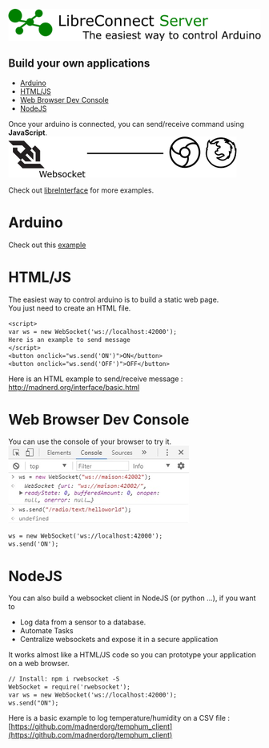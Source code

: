 [![LibreConnect Banner](https://github.com/madnerdorg/libreconnect/raw/master/doc/img/libreconnect_banner.png)](https://github.com/madnerdorg/libreconnect) 

Build your own applications
--------------
<!-- TOC -->

- [Arduino](#arduino)
- [HTML/JS](#htmljs)
- [Web Browser Dev Console](#web-browser-dev-console)
- [NodeJS](#nodejs)

<!-- /TOC -->

Once your arduino is connected, you can send/receive command using **JavaScript**.         
![Websocket Browsers](../img/websocket_browsers.png)         

Check out [libreInterface](https://github.com/madnerdorg/libreinterface) for more examples.

# Arduino
Check out this [example](https://github.com/madnerdorg/test/blob/master/test/test.ino)

# HTML/JS
The easiest way to control arduino is to build a static web page.    
You just need to create an HTML file.    
```
<script>
var ws = new WebSocket('ws://localhost:42000');
Here is an example to send message
</script>
<button onclick="ws.send('ON')">ON</button>
<button onclick="ws.send('OFF')">OFF</button>
```
Here is an HTML example to send/receive message : http://madnerd.org/interface/basic.html    

# Web Browser Dev Console
You can use the console of your browser to try it.   
![](../img/chrome_console.jpg)
```
ws = new WebSocket('ws://localhost:42000');
ws.send('ON');
```

# NodeJS
You can also build a websocket client in NodeJS (or python ...), if you want to 
* Log data from a sensor to a database.
* Automate Tasks
* Centralize websockets and expose it in a secure application     
 
It works almost like a HTML/JS code so you can prototype your application on a web browser.

```
// Install: npm i rwebsocket -S
WebSocket = require('rwebsocket');
var ws = new WebSocket('ws://localhost:42000');
ws.send("ON");
```
Here is a basic example to log temperature/humidity on a CSV file : [https://github.com/madnerdorg/temphum_client](https://github.com/madnerdorg/temphum_client)

